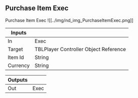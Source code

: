 ## Purchase Item Exec
Purchase Item Exec
![[../img/nd_img_PurchaseItemExec.png]]

|Inputs||
|--|--|
| In | Exec |
| Target | TBLPlayer Controller Object Reference |
| Item Id | String |
| Currency | String |

|Outputs||
|--|--|
| Out | Exec |
